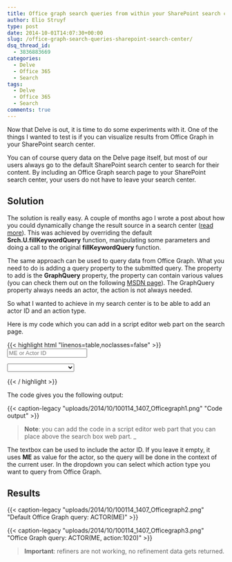 ```yaml
---
title: Office graph search queries from within your SharePoint search center
author: Elio Struyf
type: post
date: 2014-10-01T14:07:30+00:00
slug: /office-graph-search-queries-sharepoint-search-center/
dsq_thread_id:
  - 3836883669
categories:
  - Delve
  - Office 365
  - Search
tags:
  - Delve
  - Office 365
  - Search
comments: true
---
```


Now that Delve is out, it is time to do some experiments with it. One of the things I wanted to test is if you can visualize results from Office Graph in your SharePoint search center.

You can of course query data on the Delve page itself, but most of our users always go to the default SharePoint search center to search for their content. By including an Office Graph search page to your SharePoint search center, your users do not have to leave your search center.

## Solution

The solution is really easy. A couple of months ago I wrote a post about how you could dynamically change the result source in a search center ([read more](Dynamically%20Changing%20the%20Result%20Source%20in%20a%20SharePoint%202013%20Search%20Center)). This was achieved by overriding the default **Srch.U.fillKeywordQuery** function, manipulating some parameters and doing a call to the original **fillKeywordQuery** function.

The same approach can be used to query data from Office Graph. What you need to do is adding a query property to the submitted query. The property to add is the **GraphQuery** property, the property can contain various values (you can check them out on the following [MSDN page](http://elst.es/OGraphAPI)). The GraphQuery property always needs an actor, the action is not always needed.

So what I wanted to achieve in my search center is to be able to add an actor ID and an action type.

Here is my code which you can add in a script editor web part on the search page.

{{< highlight html "linenos=table,noclasses=false" >}}
<input type="text" name="delve-actor" id="actorText" placeholder="ME or Actor ID">

<select name="delve-action" id="actionText">
  <option value=""></option>
  <option value="1021">PersonalFeed</option>
  <option value="1003">Modified</option>
  <option value="1015">OrgColleague</option>
  <option value="1014">OrgDirect</option>
  <option value="1013">OrgManager</option>
  <option value="1016">OrgSkipLevelManager</option>
  <option value="1019">WorkingWith</option>
  <option value="1020">TrendingAround</option>
  <option value="1001">Viewed</option>
  <option value="1033">WorkingWithPublic</option>
</select>

<script>
  // Show duplicated results
  if (typeof Srch.U.fillKeywordQuery !== 'undefined') {
    // Override the fillKeywordQuery function
    var originalFillKeywordQuery = Srch.U.fillKeywordQuery;
    // Override the default fillKeywordQuery function
    Srch.U.fillKeywordQuery = function(query, dp) {
      // Retrieve the current properties
      var properties = dp.get_properties();
      
      var actorText = document.getElementById('actorText');
      var actionText = document.getElementById('actionText');
      
      if (actorText !== null && actionText !== null) {
        var actor = actorText.value === '' ? 'ME' : actorText.value;
        var action = actionText.value === '' ?  '' : ',action:' + actionText.value;
        
        // Add the Office Graph properties
        properties["GraphQuery"] = 'ACTOR(' + actor + action + ')';
        
        dp.set_properties(properties);
        
        // Office Graph ranking model
        dp.set_fallbackRankingModelID("0c77ded8-c3ef-466d-929d-905670ea1d72");
      }
      
      // Call the default function to go further with the query processing
      originalFillKeywordQuery(query, dp);
    };
  }
</script>
{{< / highlight >}}

The code gives you the following output:

{{< caption-legacy "uploads/2014/10/100114_1407_Officegraph1.png" "Code output" >}}

> **Note**: you can add the code in a script editor web part that you can place above the search box web part.
_

The textbox can be used to include the actor ID. If you leave it empty, it uses **ME** as value for the actor, so the query will be done in the context of the current user. In the dropdown you can select which action type you want to query from Office Graph.

## Results

{{< caption-legacy "uploads/2014/10/100114_1407_Officegraph2.png" "Default Office Graph query: ACTOR(ME)" >}}

{{< caption-legacy "uploads/2014/10/100114_1407_Officegraph3.png" "Office Graph query: ACTOR(ME, action:1020)" >}}

> **Important**: refiners are not working, no refinement data gets returned.